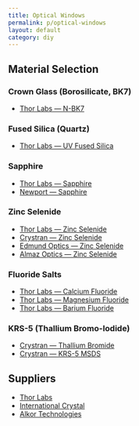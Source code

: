 ```yaml
---
title: Optical Windows
permalink: p/optical-windows
layout: default
category: diy
---
```


Material Selection
------------------

### Crown Glass (Borosilicate, BK7)

-   [Thor Labs — N-BK7](http://www.thorlabs.us/NewGroupPage9.cfm?ObjectGroup_ID=1117)

### Fused Silica (Quartz)

-   [Thor Labs — UV Fused Silica](http://www.thorlabs.us/NewGroupPage9.cfm?ObjectGroup_ID=3983)

### Sapphire

-   [Thor Labs — Sapphire](http://www.thorlabs.us/newgrouppage9.cfm?objectgroup_id=3982)
-   [Newport — Sapphire](http://www.newport.com/Sapphire-Optical-Windows/378626/1033/info.aspx#tab_Specifications)

### Zinc Selenide

-   [Thor Labs — Zinc Selenide](http://www.thorlabs.us/newgrouppage9.cfm?objectgroup_id=3981)
-   [Crystran — Zinc Selenide](http://www.crystran.co.uk/optical-materials/zinc-selenide-znse)
-   [Edmund Optics — Zinc Selenide](http://www.edmundoptics.com/optics/windows-diffusers/ultraviolet-uv-infrared-ir-windows/zinc-selenide-znse-windows/2721)
-   [Almaz Optics — Zinc Selenide](http://www.almazoptics.com/ZnSe.html)

### Fluoride Salts

-   [Thor Labs — Calcium Fluoride](http://www.thorlabs.us/newgrouppage9.cfm?objectgroup_id=3978)
-   [Thor Labs — Magnesium Fluoride](http://www.thorlabs.us/newgrouppage9.cfm?objectgroup_id=5582)
-   [Thor Labs — Barium Fluoride](http://www.thorlabs.us/newgrouppage9.cfm?objectgroup_id=4845)

### KRS-5 (Thallium Bromo-Iodide)

-   [Crystran — Thallium Bromide](http://www.crystran.co.uk/optical-materials/thallium-bromide-tlbr)
-   [Crystran — KRS-5 MSDS](http://www.crystran.co.uk/userfiles/files/krs5-thallium-bromo-iodide-tlbr-tli-msds.pdf)

Suppliers
---------

-   [Thor Labs](http:/www.thorlabs.us)
-   [International Crystal](http://internationalcrystal.net)
-   [Alkor Technologies](http://www.alkor.net/)
